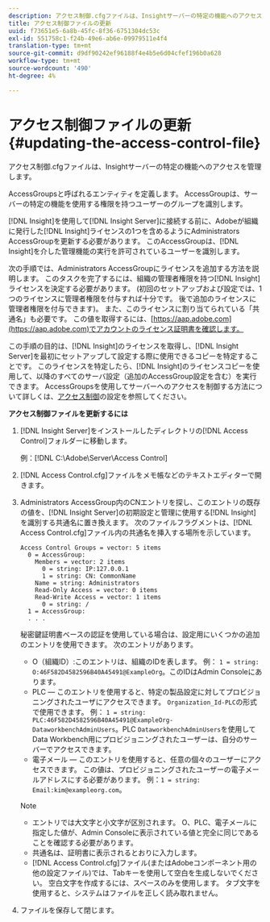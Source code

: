 ```yaml
---
description: アクセス制御.cfgファイルは、Insightサーバーの特定の機能へのアクセスを管理します。
title: アクセス制御ファイルの更新
uuid: f73651e5-6a8b-45fc-8f36-6751304dc53c
exl-id: 551758c1-f24b-49e6-ab6e-09979511e4f4
translation-type: tm+mt
source-git-commit: d9df90242ef96188f4e4b5e6d04cfef196b0a628
workflow-type: tm+mt
source-wordcount: '490'
ht-degree: 4%

---
```


# アクセス制御ファイルの更新{#updating-the-access-control-file}

アクセス制御.cfgファイルは、Insightサーバーの特定の機能へのアクセスを管理します。

AccessGroupsと呼ばれるエンティティを定義します。 AccessGroupは、サーバーの特定の機能を使用する権限を持つユーザーのグループを識別します。

[!DNL Insight]を使用して[!DNL Insight Server]に接続する前に、Adobeが組織に発行した[!DNL Insight]ライセンスの1つを含めるようにAdministrators AccessGroupを更新する必要があります。 このAccessGroupは、[!DNL Insight]を介した管理機能の実行を許可されているユーザーを識別します。

次の手順では、Administrators AccessGroupにライセンスを追加する方法を説明します。 このタスクを完了するには、組織の管理者権限を持つ[!DNL Insight]ライセンスを決定する必要があります。 (初回のセットアップおよび設定では、1つのライセンスに管理者権限を付与すれば十分です。 後で追加のライセンスに管理者権限を付与できます)。 また、このライセンスに割り当てられている「共通名」も必要です。 この値を取得するには、[https://aap.adobe.com](https://aap.adobe.com)でアカウントのライセンス証明書を確認します。

この手順の目的は、[!DNL Insight]のライセンスを取得し、[!DNL Insight Server]を最初にセットアップして設定する際に使用できるコピーを特定することです。 このライセンスを特定したら、[!DNL Insight]のライセンスコピーを使用して、以降のすべてのサーバ設定（追加のAccessGroup設定を含む）を実行できます。 AccessGroupsを使用してサーバーへのアクセスを制御する方法について詳しくは、[アクセス制御](../../../../home/c-inst-svr/c-admin-inst-svr/c-config-acs-ctrl/c-config-acs-ctrl.md#concept-ac385e870dbe4b57a72bf7266b60f93d)の設定を参照してください。

**アクセス制御ファイルを更新するには**

1. [!DNL Insight Server]をインストールしたディレクトリの[!DNL Access Control]フォルダーに移動します。

   例：[!DNL C:\Adobe\Server\Access Control]

1. [!DNL Access Control.cfg]ファイルをメモ帳などのテキストエディターで開きます。
1. Administrators AccessGroup内のCNエントリを探し、このエントリの既存の値を、[!DNL Insight Server]の初期設定と管理に使用する[!DNL Insight]を識別する共通名に置き換えます。 次のファイルフラグメントは、[!DNL Access Control.cfg]ファイル内の共通名を挿入する場所を示しています。

   ```
   Access Control Groups = vector: 5 items 
     0 = AccessGroup: 
       Members = vector: 2 items 
         0 = string: IP:127.0.0.1 
         1 = string: CN: CommonName 
       Name = string: Administrators 
       Read-Only Access = vector: 0 items 
       Read-Write Access = vector: 1 items 
         0 = string: / 
     1 = AccessGroup: 
     . . . 
   ```

   秘密鍵証明書ベースの認証を使用している場合は、設定用にいくつかの追加のエントリを使用できます。 次のエントリがあります。

   * O（組織ID）:このエントリは、組織のIDを表します。 例： `1 = string: O:46F582D4582596B40A45491@ExampleOrg`。このIDはAdmin Consoleにあります。
   * PLC — このエントリを使用すると、特定の製品設定に対してプロビジョニングされたユーザにアクセスできます。 `Organization_Id-PLC`の形式で使用できます。 例： `1 = string: PLC:46F582D4582596B40A45491@ExampleOrg-DataworkbenchAdminUsers`。PLC `DataworkbenchAdminUsers`を使用してData Workbench用にプロビジョニングされたユーザーは、自分のサーバーでアクセスできます。
   * 電子メール — このエントリを使用すると、任意の個々のユーザーにアクセスできます。 この値は、プロビジョニングされたユーザーの電子メールアドレスにする必要があります。 例：`1 = string: Email:kim@exampleorg.com`。

   >[!NOTE]
   >
   >
   >    
   >    
   >    * エントリでは大文字と小文字が区別されます。 O、PLC、電子メールに指定した値が、Admin Consoleに表示されている値と完全に同じであることを確認する必要があります。
   >    * 共通名は、証明書に表示されるとおりに入力します。
   >    * [!DNL Access Control.cfg]ファイル(またはAdobeコンポーネント用の他の設定ファイル)では、Tabキーを使用して空白を生成しないでください。 空白文字を作成するには、スペースのみを使用します。 タブ文字を使用すると、システムはファイルを正しく読み取れません。


1. ファイルを保存して閉じます。
